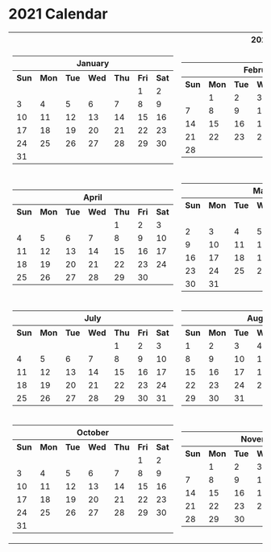 #  2021 Calendar
<table border="0" cellpadding="0" cellspacing="0" class="year">
<tr><th colspan="3" class="year">2021</th></tr><tr><td><table border="0" cellpadding="0" cellspacing="0" class="month">
<tr><th colspan="7" class="month">January</th></tr>
<tr><th class="sun">Sun</th><th class="mon">Mon</th><th class="tue">Tue</th><th class="wed">Wed</th><th class="thu">Thu</th><th class="fri">Fri</th><th class="sat">Sat</th></tr>
<tr><td class="noday">&nbsp;</td><td class="noday">&nbsp;</td><td class="noday">&nbsp;</td><td class="noday">&nbsp;</td><td class="noday">&nbsp;</td><td class="fri">1</td><td class="sat">2</td></tr>
<tr><td class="sun">3</td><td class="mon">4</td><td class="tue">5</td><td class="wed">6</td><td class="thu">7</td><td class="fri">8</td><td class="sat">9</td></tr>
<tr><td class="sun">10</td><td class="mon">11</td><td class="tue">12</td><td class="wed">13</td><td class="thu">14</td><td class="fri">15</td><td class="sat">16</td></tr>
<tr><td class="sun">17</td><td class="mon">18</td><td class="tue">19</td><td class="wed">20</td><td class="thu">21</td><td class="fri">22</td><td class="sat">23</td></tr>
<tr><td class="sun">24</td><td class="mon">25</td><td class="tue">26</td><td class="wed">27</td><td class="thu">28</td><td class="fri">29</td><td class="sat">30</td></tr>
<tr><td class="sun">31</td><td class="noday">&nbsp;</td><td class="noday">&nbsp;</td><td class="noday">&nbsp;</td><td class="noday">&nbsp;</td><td class="noday">&nbsp;</td><td class="noday">&nbsp;</td></tr>
</table>
</td><td><table border="0" cellpadding="0" cellspacing="0" class="month">
<tr><th colspan="7" class="month">February</th></tr>
<tr><th class="sun">Sun</th><th class="mon">Mon</th><th class="tue">Tue</th><th class="wed">Wed</th><th class="thu">Thu</th><th class="fri">Fri</th><th class="sat">Sat</th></tr>
<tr><td class="noday">&nbsp;</td><td class="mon">1</td><td class="tue">2</td><td class="wed">3</td><td class="thu">4</td><td class="fri">5</td><td class="sat">6</td></tr>
<tr><td class="sun">7</td><td class="mon">8</td><td class="tue">9</td><td class="wed">10</td><td class="thu">11</td><td class="fri">12</td><td class="sat">13</td></tr>
<tr><td class="sun">14</td><td class="mon">15</td><td class="tue">16</td><td class="wed">17</td><td class="thu">18</td><td class="fri">19</td><td class="sat">20</td></tr>
<tr><td class="sun">21</td><td class="mon">22</td><td class="tue">23</td><td class="wed">24</td><td class="thu">25</td><td class="fri">26</td><td class="sat">27</td></tr>
<tr><td class="sun">28</td><td class="noday">&nbsp;</td><td class="noday">&nbsp;</td><td class="noday">&nbsp;</td><td class="noday">&nbsp;</td><td class="noday">&nbsp;</td><td class="noday">&nbsp;</td></tr>
</table>
</td><td><table border="0" cellpadding="0" cellspacing="0" class="month">
<tr><th colspan="7" class="month">March</th></tr>
<tr><th class="sun">Sun</th><th class="mon">Mon</th><th class="tue">Tue</th><th class="wed">Wed</th><th class="thu">Thu</th><th class="fri">Fri</th><th class="sat">Sat</th></tr>
<tr><td class="noday">&nbsp;</td><td class="mon">1</td><td class="tue">2</td><td class="wed">3</td><td class="thu">4</td><td class="fri">5</td><td class="sat">6</td></tr>
<tr><td class="sun">7</td><td class="mon">8</td><td class="tue">9</td><td class="wed">10</td><td class="thu">11</td><td class="fri">12</td><td class="sat">13</td></tr>
<tr><td class="sun">14</td><td class="mon">15</td><td class="tue">16</td><td class="wed">17</td><td class="thu">18</td><td class="fri">19</td><td class="sat">20</td></tr>
<tr><td class="sun">21</td><td class="mon">22</td><td class="tue">23</td><td class="wed">24</td><td class="thu">25</td><td class="fri">26</td><td class="sat">27</td></tr>
<tr><td class="sun">28</td><td class="mon">29</td><td class="tue">30</td><td class="wed">31</td><td class="noday">&nbsp;</td><td class="noday">&nbsp;</td><td class="noday">&nbsp;</td></tr>
</table>
</td></tr><tr><td><table border="0" cellpadding="0" cellspacing="0" class="month">
<tr><th colspan="7" class="month">April</th></tr>
<tr><th class="sun">Sun</th><th class="mon">Mon</th><th class="tue">Tue</th><th class="wed">Wed</th><th class="thu">Thu</th><th class="fri">Fri</th><th class="sat">Sat</th></tr>
<tr><td class="noday">&nbsp;</td><td class="noday">&nbsp;</td><td class="noday">&nbsp;</td><td class="noday">&nbsp;</td><td class="thu">1</td><td class="fri">2</td><td class="sat">3</td></tr>
<tr><td class="sun">4</td><td class="mon">5</td><td class="tue">6</td><td class="wed">7</td><td class="thu">8</td><td class="fri">9</td><td class="sat">10</td></tr>
<tr><td class="sun">11</td><td class="mon">12</td><td class="tue">13</td><td class="wed">14</td><td class="thu">15</td><td class="fri">16</td><td class="sat">17</td></tr>
<tr><td class="sun">18</td><td class="mon">19</td><td class="tue">20</td><td class="wed">21</td><td class="thu">22</td><td class="fri">23</td><td class="sat">24</td></tr>
<tr><td class="sun">25</td><td class="mon">26</td><td class="tue">27</td><td class="wed">28</td><td class="thu">29</td><td class="fri">30</td><td class="noday">&nbsp;</td></tr>
</table>
</td><td><table border="0" cellpadding="0" cellspacing="0" class="month">
<tr><th colspan="7" class="month">May</th></tr>
<tr><th class="sun">Sun</th><th class="mon">Mon</th><th class="tue">Tue</th><th class="wed">Wed</th><th class="thu">Thu</th><th class="fri">Fri</th><th class="sat">Sat</th></tr>
<tr><td class="noday">&nbsp;</td><td class="noday">&nbsp;</td><td class="noday">&nbsp;</td><td class="noday">&nbsp;</td><td class="noday">&nbsp;</td><td class="noday">&nbsp;</td><td class="sat">1</td></tr>
<tr><td class="sun">2</td><td class="mon">3</td><td class="tue">4</td><td class="wed">5</td><td class="thu">6</td><td class="fri">7</td><td class="sat">8</td></tr>
<tr><td class="sun">9</td><td class="mon">10</td><td class="tue">11</td><td class="wed">12</td><td class="thu">13</td><td class="fri">14</td><td class="sat">15</td></tr>
<tr><td class="sun">16</td><td class="mon">17</td><td class="tue">18</td><td class="wed">19</td><td class="thu">20</td><td class="fri">21</td><td class="sat">22</td></tr>
<tr><td class="sun">23</td><td class="mon">24</td><td class="tue">25</td><td class="wed">26</td><td class="thu">27</td><td class="fri">28</td><td class="sat">29</td></tr>
<tr><td class="sun">30</td><td class="mon">31</td><td class="noday">&nbsp;</td><td class="noday">&nbsp;</td><td class="noday">&nbsp;</td><td class="noday">&nbsp;</td><td class="noday">&nbsp;</td></tr>
</table>
</td><td><table border="0" cellpadding="0" cellspacing="0" class="month">
<tr><th colspan="7" class="month">June</th></tr>
<tr><th class="sun">Sun</th><th class="mon">Mon</th><th class="tue">Tue</th><th class="wed">Wed</th><th class="thu">Thu</th><th class="fri">Fri</th><th class="sat">Sat</th></tr>
<tr><td class="noday">&nbsp;</td><td class="noday">&nbsp;</td><td class="tue">1</td><td class="wed">2</td><td class="thu">3</td><td class="fri">4</td><td class="sat">5</td></tr>
<tr><td class="sun">6</td><td class="mon">7</td><td class="tue">8</td><td class="wed">9</td><td class="thu">10</td><td class="fri">11</td><td class="sat">12</td></tr>
<tr><td class="sun">13</td><td class="mon">14</td><td class="tue">15</td><td class="wed">16</td><td class="thu">17</td><td class="fri">18</td><td class="sat">19</td></tr>
<tr><td class="sun">20</td><td class="mon">21</td><td class="tue">22</td><td class="wed">23</td><td class="thu">24</td><td class="fri">25</td><td class="sat">26</td></tr>
<tr><td class="sun">27</td><td class="mon">28</td><td class="tue">29</td><td class="wed">30</td><td class="noday">&nbsp;</td><td class="noday">&nbsp;</td><td class="noday">&nbsp;</td></tr>
</table>
</td></tr><tr><td><table border="0" cellpadding="0" cellspacing="0" class="month">
<tr><th colspan="7" class="month">July</th></tr>
<tr><th class="sun">Sun</th><th class="mon">Mon</th><th class="tue">Tue</th><th class="wed">Wed</th><th class="thu">Thu</th><th class="fri">Fri</th><th class="sat">Sat</th></tr>
<tr><td class="noday">&nbsp;</td><td class="noday">&nbsp;</td><td class="noday">&nbsp;</td><td class="noday">&nbsp;</td><td class="thu">1</td><td class="fri">2</td><td class="sat">3</td></tr>
<tr><td class="sun">4</td><td class="mon">5</td><td class="tue">6</td><td class="wed">7</td><td class="thu">8</td><td class="fri">9</td><td class="sat">10</td></tr>
<tr><td class="sun">11</td><td class="mon">12</td><td class="tue">13</td><td class="wed">14</td><td class="thu">15</td><td class="fri">16</td><td class="sat">17</td></tr>
<tr><td class="sun">18</td><td class="mon">19</td><td class="tue">20</td><td class="wed">21</td><td class="thu">22</td><td class="fri">23</td><td class="sat">24</td></tr>
<tr><td class="sun">25</td><td class="mon">26</td><td class="tue">27</td><td class="wed">28</td><td class="thu">29</td><td class="fri">30</td><td class="sat">31</td></tr>
</table>
</td><td><table border="0" cellpadding="0" cellspacing="0" class="month">
<tr><th colspan="7" class="month">August</th></tr>
<tr><th class="sun">Sun</th><th class="mon">Mon</th><th class="tue">Tue</th><th class="wed">Wed</th><th class="thu">Thu</th><th class="fri">Fri</th><th class="sat">Sat</th></tr>
<tr><td class="sun">1</td><td class="mon">2</td><td class="tue">3</td><td class="wed">4</td><td class="thu">5</td><td class="fri">6</td><td class="sat">7</td></tr>
<tr><td class="sun">8</td><td class="mon">9</td><td class="tue">10</td><td class="wed">11</td><td class="thu">12</td><td class="fri">13</td><td class="sat">14</td></tr>
<tr><td class="sun">15</td><td class="mon">16</td><td class="tue">17</td><td class="wed">18</td><td class="thu">19</td><td class="fri">20</td><td class="sat">21</td></tr>
<tr><td class="sun">22</td><td class="mon">23</td><td class="tue">24</td><td class="wed">25</td><td class="thu">26</td><td class="fri">27</td><td class="sat">28</td></tr>
<tr><td class="sun">29</td><td class="mon">30</td><td class="tue">31</td><td class="noday">&nbsp;</td><td class="noday">&nbsp;</td><td class="noday">&nbsp;</td><td class="noday">&nbsp;</td></tr>
</table>
</td><td><table border="0" cellpadding="0" cellspacing="0" class="month">
<tr><th colspan="7" class="month">September</th></tr>
<tr><th class="sun">Sun</th><th class="mon">Mon</th><th class="tue">Tue</th><th class="wed">Wed</th><th class="thu">Thu</th><th class="fri">Fri</th><th class="sat">Sat</th></tr>
<tr><td class="noday">&nbsp;</td><td class="noday">&nbsp;</td><td class="noday">&nbsp;</td><td class="wed">1</td><td class="thu">2</td><td class="fri">3</td><td class="sat">4</td></tr>
<tr><td class="sun">5</td><td class="mon">6</td><td class="tue">7</td><td class="wed">8</td><td class="thu">9</td><td class="fri">10</td><td class="sat">11</td></tr>
<tr><td class="sun">12</td><td class="mon">13</td><td class="tue">14</td><td class="wed">15</td><td class="thu">16</td><td class="fri">17</td><td class="sat">18</td></tr>
<tr><td class="sun">19</td><td class="mon">20</td><td class="tue">21</td><td class="wed">22</td><td class="thu">23</td><td class="fri">24</td><td class="sat">25</td></tr>
<tr><td class="sun">26</td><td class="mon">27</td><td class="tue">28</td><td class="wed">29</td><td class="thu">30</td><td class="noday">&nbsp;</td><td class="noday">&nbsp;</td></tr>
</table>
</td></tr><tr><td><table border="0" cellpadding="0" cellspacing="0" class="month">
<tr><th colspan="7" class="month">October</th></tr>
<tr><th class="sun">Sun</th><th class="mon">Mon</th><th class="tue">Tue</th><th class="wed">Wed</th><th class="thu">Thu</th><th class="fri">Fri</th><th class="sat">Sat</th></tr>
<tr><td class="noday">&nbsp;</td><td class="noday">&nbsp;</td><td class="noday">&nbsp;</td><td class="noday">&nbsp;</td><td class="noday">&nbsp;</td><td class="fri">1</td><td class="sat">2</td></tr>
<tr><td class="sun">3</td><td class="mon">4</td><td class="tue">5</td><td class="wed">6</td><td class="thu">7</td><td class="fri">8</td><td class="sat">9</td></tr>
<tr><td class="sun">10</td><td class="mon">11</td><td class="tue">12</td><td class="wed">13</td><td class="thu">14</td><td class="fri">15</td><td class="sat">16</td></tr>
<tr><td class="sun">17</td><td class="mon">18</td><td class="tue">19</td><td class="wed">20</td><td class="thu">21</td><td class="fri">22</td><td class="sat">23</td></tr>
<tr><td class="sun">24</td><td class="mon">25</td><td class="tue">26</td><td class="wed">27</td><td class="thu">28</td><td class="fri">29</td><td class="sat">30</td></tr>
<tr><td class="sun">31</td><td class="noday">&nbsp;</td><td class="noday">&nbsp;</td><td class="noday">&nbsp;</td><td class="noday">&nbsp;</td><td class="noday">&nbsp;</td><td class="noday">&nbsp;</td></tr>
</table>
</td><td><table border="0" cellpadding="0" cellspacing="0" class="month">
<tr><th colspan="7" class="month">November</th></tr>
<tr><th class="sun">Sun</th><th class="mon">Mon</th><th class="tue">Tue</th><th class="wed">Wed</th><th class="thu">Thu</th><th class="fri">Fri</th><th class="sat">Sat</th></tr>
<tr><td class="noday">&nbsp;</td><td class="mon">1</td><td class="tue">2</td><td class="wed">3</td><td class="thu">4</td><td class="fri">5</td><td class="sat">6</td></tr>
<tr><td class="sun">7</td><td class="mon">8</td><td class="tue">9</td><td class="wed">10</td><td class="thu">11</td><td class="fri">12</td><td class="sat">13</td></tr>
<tr><td class="sun">14</td><td class="mon">15</td><td class="tue">16</td><td class="wed">17</td><td class="thu">18</td><td class="fri">19</td><td class="sat">20</td></tr>
<tr><td class="sun">21</td><td class="mon">22</td><td class="tue">23</td><td class="wed">24</td><td class="thu">25</td><td class="fri">26</td><td class="sat">27</td></tr>
<tr><td class="sun">28</td><td class="mon">29</td><td class="tue">30</td><td class="noday">&nbsp;</td><td class="noday">&nbsp;</td><td class="noday">&nbsp;</td><td class="noday">&nbsp;</td></tr>
</table>
</td><td><table border="0" cellpadding="0" cellspacing="0" class="month">
<tr><th colspan="7" class="month">December</th></tr>
<tr><th class="sun">Sun</th><th class="mon">Mon</th><th class="tue">Tue</th><th class="wed">Wed</th><th class="thu">Thu</th><th class="fri">Fri</th><th class="sat">Sat</th></tr>
<tr><td class="noday">&nbsp;</td><td class="noday">&nbsp;</td><td class="noday">&nbsp;</td><td class="wed">1</td><td class="thu">2</td><td class="fri">3</td><td class="sat">4</td></tr>
<tr><td class="sun">5</td><td class="mon">6</td><td class="tue">7</td><td class="wed">8</td><td class="thu">9</td><td class="fri">10</td><td class="sat">11</td></tr>
<tr><td class="sun">12</td><td class="mon">13</td><td class="tue">14</td><td class="wed">15</td><td class="thu">16</td><td class="fri">17</td><td class="sat">18</td></tr>
<tr><td class="sun">19</td><td class="mon">20</td><td class="tue">21</td><td class="wed">22</td><td class="thu">23</td><td class="fri">24</td><td class="sat">25</td></tr>
<tr><td class="sun">26</td><td class="mon">27</td><td class="tue">28</td><td class="wed">29</td><td class="thu">30</td><td class="fri">31</td><td class="noday">&nbsp;</td></tr>
</table>
</td></tr></table>

